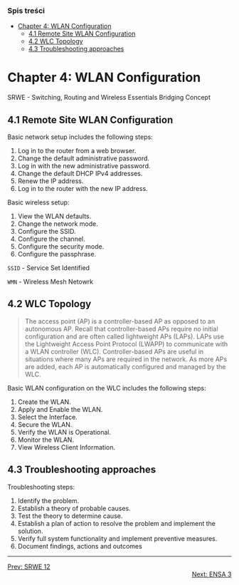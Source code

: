### Spis treści
- [Chapter 4: WLAN Configuration](#chapter-4-wlan-configuration)
  - [4.1 Remote Site WLAN Configuration](#41-remote-site-wlan-configuration)
  - [4.2 WLC Topology](#42-wlc-topology)
  - [4.3 Troubleshooting approaches](#43-troubleshooting-approaches)

# Chapter 4: WLAN Configuration

SRWE - Switching, Routing and Wireless Essentials Bridging Concept

## 4.1 Remote Site WLAN Configuration

Basic network setup includes the following steps:
1. Log in to the router from a web browser.
2. Change the default administrative password.
3. Log in with the new administrative password.
4. Change the default DHCP IPv4 addresses.
5. Renew the IP address.
6. Log in to the router with the new IP address.

Basic wireless setup:
1. View the WLAN defaults.
2. Change the network mode.
3. Configure the SSID.
4. Configure the channel.
5. Configure the security mode.
6. Configure the passphrase.

`SSID` - Service Set Identified

`WMN` -  Wireless Mesh Netowrk

## 4.2 WLC Topology

>The access point (AP) is a controller-based AP as opposed to an autonomous AP. Recall that controller-based APs require no initial configuration and are often called lightweight APs (LAPs). LAPs use the Lightweight Access Point Protocol (LWAPP) to communicate with a WLAN controller (WLC). Controller-based APs are useful in situations where many APs are required in the network. As more APs are added, each AP is automatically configured and managed by the WLC. 

Basic WLAN configuration on the WLC includes the following steps:
1. Create the WLAN.
2. Apply and Enable the WLAN.
3. Select the Interface.
4. Secure the WLAN.
5. Verify the WLAN is Operational.
6. Monitor the WLAN.
7. View Wireless Client Information.

## 4.3 Troubleshooting approaches

Troubleshooting steps:
1. Identify the problem.
2. Establish a theory of probable causes.
3. Test the theory to determine cause.
4. Establish a plan of action to resolve the problem and implement the solution.
5. Verify full system functionality and implement preventive measures.
6. Document findings, actions and outcomes

---

<div>
<a href="srwe-chapter-12.md">Prev: SRWE 12</a>
</div>
<div align="right">
<a href="ensa-chapter-03.md">Next: ENSA 3</a>
</div>